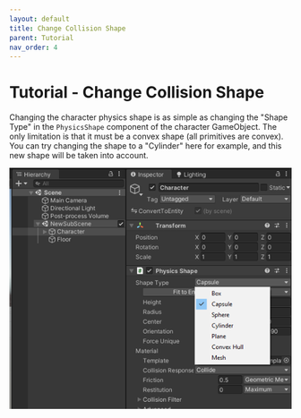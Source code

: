 ```yaml
---
layout: default
title: Change Collision Shape
parent: Tutorial
nav_order: 4
---
```


# Tutorial - Change Collision Shape

Changing the character physics shape is as simple as changing the "Shape Type" in the `PhysicsShape` component of the character GameObject. The only limitation is that it must be a convex shape (all primitives are convex). You can try changing the shape to a "Cylinder" here for example, and this new shape will be taken into account.

![](../Images/tutorial_cylindershape.png)